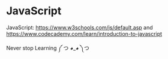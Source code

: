 # JavaScript

JavaScript: https://www.w3schools.com/js/default.asp and https://www.codecademy.com/learn/introduction-to-javascript

Never stop Learning
༼ つ ◕_◕ ༽つ